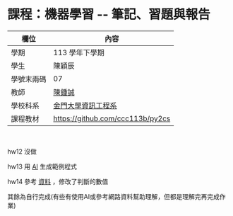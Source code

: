 # 課程：機器學習 --  筆記、習題與報告

欄位 | 內容
-----|--------
學期 | 113 學年下學期
學生 |  陳穎辰
學號末兩碼 | 07
教師 | [陳鍾誠](https://www.nqu.edu.tw/educsie/index.php?act=blog&code=list&ids=4)
學校科系 | [金門大學資訊工程系](https://www.nqu.edu.tw/educsie/index.php)
課程教材 | https://github.com/ccc113b/py2cs

<br>

hw12 沒做

hw13 用 [AI](https://chatgpt.com/share/68007776-9eb8-8010-87f1-d943d96edb38)  生成範例程式

hw14 參考 [資料](https://github.com/ccc113b/py2cs/blob/master/03-%E6%A9%9F%E5%99%A8%E5%AD%B8%E7%BF%92/06-%E5%BC%B7%E5%8C%96%E5%AD%B8%E7%BF%92/01-%E5%BC%B7%E5%8C%96%E5%AD%B8%E7%BF%92/04-cartpole/%E9%BB%83%E5%81%89%E7%BF%94%E5%90%8C%E5%AD%B8/cartpoleClosedForm2.py) ，修改了判斷的數值

其餘為自行完成(有些有使用AI或參考網路資料幫助理解，但都是理解完再完成作業)